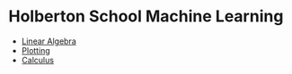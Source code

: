 # Holberton School Machine Learning
* [Linear Algebra](/math/linear_algebra/README.md)
* [Plotting](/math/plotting/README.md)
* [Calculus](/math/calculus/README.md)